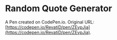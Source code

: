 # Random Quote Generator

A Pen created on CodePen.io. Original URL: [https://codepen.io/RevatiD/pen/ZEvpJja](https://codepen.io/RevatiD/pen/ZEvpJja).


